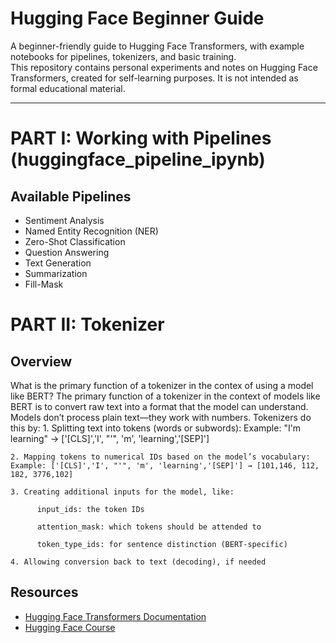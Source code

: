 # Hugging Face Beginner Guide

A beginner-friendly guide to Hugging Face Transformers, with example notebooks for pipelines, tokenizers, and basic training.  
This repository contains personal experiments and notes on Hugging Face Transformers, created for self-learning purposes. It is not intended as formal educational material.

---

# PART I: Working with Pipelines (huggingface_pipeline_ipynb)

## Available Pipelines

- Sentiment Analysis
- Named Entity Recognition (NER)
- Zero-Shot Classification
- Question Answering
- Text Generation
- Summarization
- Fill-Mask


# PART II: Tokenizer 

## Overview

What is the primary function of a tokenizer in the contex of using a model like BERT?
    The primary function of a tokenizer in the context of models like BERT is to convert raw text into a format that the model can understand. Models don’t process plain text—they work with numbers. Tokenizers do     this by:
    1. Splitting text into tokens (words or subwords): Example: "I'm learning" → ['[CLS]','I', "'", 'm', 'learning','[SEP]']

    2. Mapping tokens to numerical IDs based on the model’s vocabulary: Example: ['[CLS]','I', "'", 'm', 'learning','[SEP]'] → [101,146, 112, 182, 3776,102]
 
    3. Creating additional inputs for the model, like:

          input_ids: the token IDs

          attention_mask: which tokens should be attended to

          token_type_ids: for sentence distinction (BERT-specific)

    4. Allowing conversion back to text (decoding), if needed

## Resources

- [Hugging Face Transformers Documentation](https://huggingface.co/docs/transformers/)
- [Hugging Face Course](https://huggingface.co/course/chapter1)
